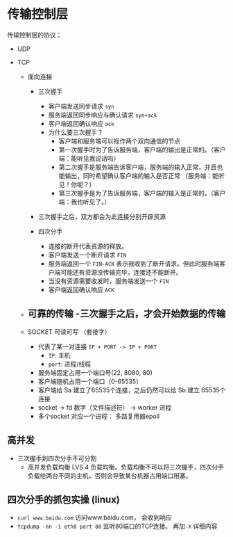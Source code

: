 # 传输控制层
传输控制层的协议：
- UDP
- TCP

    - 面向连接

        - 三次握手
            - 客户端发送同步请求 `syn`
            - 服务端返回同步响应与确认请求 `syn+ack`
            - 客户端返回确认响应 `ack`
            - 为什么要三次握手？
                - 客户端和服务端可以视作两个双向通信的节点
                - 第一次握手时为了告诉服务端，客户端的输出是正常的。（客户端：能听见我说话吗）
                - 第二次握手是服务端告诉客户端，服务端的输入正常，并且也能输出，同时希望确认客户端的输入是否正常 （服务端：能听见！你呢？）
                - 第三次握手是为了告诉服务端，客户端的输入是正常的。（客户端：我也听见了。）
        - 三次握手之后，双方都会为此连接分别开辟资源
        
        - 四次分手
            - 连接的断开代表资源的释放。
            - 客户端发送一个断开请求 `FIN`
            - 服务端返回一个 `FIN-ACK` 表示我收到了断开请求。但此时服务端客户端可能还有资源没传输完毕，连接还不能断开。
            - 当没有资源需要收发时，服务端发送一个 `FIN`
            - 客户端返回确认响应 `ACK`
    - 可靠的传输
        -三次握手之后，才会开始数据的传输
        -
    - SOCKET 可读可写 （套接字）
        - 代表了某一对连接 `IP + PORT -> IP + PORT`
            - `IP`: 主机
            - `port`: 进程/线程
        - 服务端固定占用一个端口号(22, 8080, 80)
        - 客户端随机占用一个端口（0-65535）
        - 客户端给 Sa 建立了65535个连接，之后仍然可以给 Sb 建立 65535个连接
        - socket -> fd 数字（文件描述符） -> worker 进程
        - 多个socket 对应一个进程： 多路复用器epoll

## 高并发
- 三次握手到四次分手不可分割
    - 高并发负载均衡 LVS 4 负载均衡。负载均衡不可以将三次握手，四次分手负载给两台不同的主机，否则会导致某台机器占用端口阻塞。


## 四次分手的抓包实操 (linux)
- `curl www.baidu.com` 访问www.baidu.com， 会收到响应
- `tcpdump -nn -i eth0 port 80` 监听80端口的TCP连接。 再加`-X` 详细内容